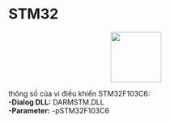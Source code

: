 # STM32

<p align="center"><a href="https://www.st.com/en/microcontrollers-microprocessors/stm32f103c6.html"><img height="100" align="center" src="https://th.bing.com/th/id/R.d165ecdc3b038014bc41b75ad0b2e04d?rik=jd0zwCjZyRqOog&riu=http%3a%2f%2frac.su%2fimg%2flogo%2fSTM32.png&ehk=rrUGRKV7%2fo%2b4laQ00sv3sfYEl8KiC8gjRZjm51z4suM%3d&risl=&pid=ImgRaw&r=0"/></a></p>

thông số của vi điều khiển STM32F103C6: <br>
**-Dialog DLL:** DARMSTM.DLL <br>
**-Parameter:** -pSTM32F103C6
